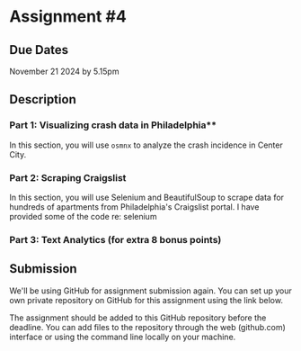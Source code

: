 # Assignment #4

## Due Dates


November 21 2024 by 5.15pm

## Description

### Part 1: Visualizing crash data in Philadelphia**

In this section, you will use `osmnx` to analyze the crash incidence in Center City. 

### Part 2: Scraping Craigslist

In this section, you will use Selenium and BeautifulSoup to scrape data for hundreds of apartments from Philadelphia's Craigslist portal.
I have provided some of the code re: selenium

### Part 3: Text Analytics (for extra 8 bonus points)


## Submission

We'll be using GitHub for assignment submission again. You can set up your own private repository on GitHub for this assignment using the link below.



The assignment should be added to this GitHub repository before the deadline. You can add files to the repository through the web (github.com) interface or using the command line locally on your machine.
